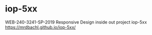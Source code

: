 # iop-5xx
WEB-240-3241-SP-2019 Responsive Design inside out project iop-5xx
 https://mrdbachl.github.io/iop-5xx/

